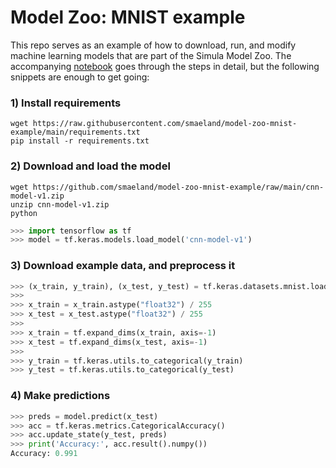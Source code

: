 # Model Zoo: MNIST example

This repo serves as an example of how to download, run, and modify machine
learning models that are part of the Simula Model Zoo. The accompanying
[notebook](run_model.ipynb) goes through the steps in detail, but the
following snippets are enough to get going:

### 1) Install requirements

```shell
wget https://raw.githubusercontent.com/smaeland/model-zoo-mnist-example/main/requirements.txt
pip install -r requirements.txt
```

### 2) Download and load the model 

```shell
wget https://github.com/smaeland/model-zoo-mnist-example/raw/main/cnn-model-v1.zip
unzip cnn-model-v1.zip
python
```

```python
>>> import tensorflow as tf
>>> model = tf.keras.models.load_model('cnn-model-v1')
```

### 3) Download example data, and preprocess it

```python
>>> (x_train, y_train), (x_test, y_test) = tf.keras.datasets.mnist.load_data()
>>> 
>>> x_train = x_train.astype("float32") / 255
>>> x_test = x_test.astype("float32") / 255
>>> 
>>> x_train = tf.expand_dims(x_train, axis=-1)
>>> x_test = tf.expand_dims(x_test, axis=-1)
>>> 
>>> y_train = tf.keras.utils.to_categorical(y_train)
>>> y_test = tf.keras.utils.to_categorical(y_test)
```

### 4) Make predictions

```python
>>> preds = model.predict(x_test)
>>> acc = tf.keras.metrics.CategoricalAccuracy()
>>> acc.update_state(y_test, preds)
>>> print('Accuracy:', acc.result().numpy())
Accuracy: 0.991
```

